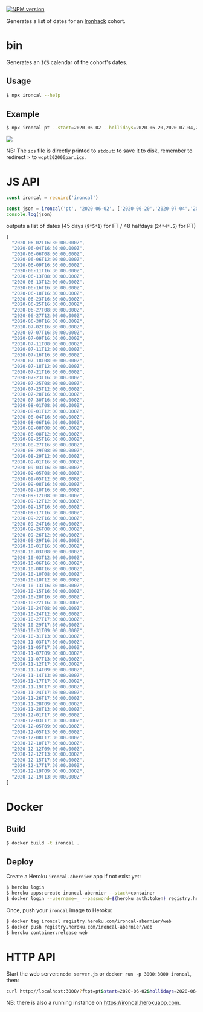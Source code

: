 [![NPM version](https://img.shields.io/npm/v/ironcal.svg?style=flat)](https://www.npmjs.com/package/ironcal)

Generates a list of dates for an [Ironhack](https://www.ironhack.com) cohort.

# bin

Generates an `ICS` calendar of the cohort's dates.

## Usage

```sh
$ npx ironcal --help
```

## Example

```sh
$ npx ironcal pt --start=2020-06-02 --hollidays=2020-06-20,2020-07-04,2020-07-14,2020-08-11,2020-08-13,2020-08-15,2020-08-18,2020-08-20,2020-08-22,2020-09-19,2020-10-17,2020-11-10,2020-11-21 >wdpt202006par.ics
```

![](https://assets.codepen.io/67030/Screenshot+2020-08-03+at+00.50.17.png)

NB: The `ics` file is directly printed to `stdout`: to save it to disk, remember to redirect > to `wdpt202006par.ics`.

# JS API

```js
const ironcal = require('ironcal')

const json = ironcal('pt', '2020-06-02', ['2020-06-20','2020-07-04','2020-07-14','2020-08-11','2020-08-13','2020-08-15','2020-08-18','2020-08-20','2020-08-22','2020-09-19','2020-10-17','2020-11-10','2020-11-21'])
console.log(json)
```

outputs a list of dates (45 days (`9*5*1`) for FT / 48 halfdays (`24*4*.5`) for PT)

```js
[
  "2020-06-02T16:30:00.000Z",
  "2020-06-04T16:30:00.000Z",
  "2020-06-06T08:00:00.000Z",
  "2020-06-06T12:00:00.000Z",
  "2020-06-09T16:30:00.000Z",
  "2020-06-11T16:30:00.000Z",
  "2020-06-13T08:00:00.000Z",
  "2020-06-13T12:00:00.000Z",
  "2020-06-16T16:30:00.000Z",
  "2020-06-18T16:30:00.000Z",
  "2020-06-23T16:30:00.000Z",
  "2020-06-25T16:30:00.000Z",
  "2020-06-27T08:00:00.000Z",
  "2020-06-27T12:00:00.000Z",
  "2020-06-30T16:30:00.000Z",
  "2020-07-02T16:30:00.000Z",
  "2020-07-07T16:30:00.000Z",
  "2020-07-09T16:30:00.000Z",
  "2020-07-11T08:00:00.000Z",
  "2020-07-11T12:00:00.000Z",
  "2020-07-16T16:30:00.000Z",
  "2020-07-18T08:00:00.000Z",
  "2020-07-18T12:00:00.000Z",
  "2020-07-21T16:30:00.000Z",
  "2020-07-23T16:30:00.000Z",
  "2020-07-25T08:00:00.000Z",
  "2020-07-25T12:00:00.000Z",
  "2020-07-28T16:30:00.000Z",
  "2020-07-30T16:30:00.000Z",
  "2020-08-01T08:00:00.000Z",
  "2020-08-01T12:00:00.000Z",
  "2020-08-04T16:30:00.000Z",
  "2020-08-06T16:30:00.000Z",
  "2020-08-08T08:00:00.000Z",
  "2020-08-08T12:00:00.000Z",
  "2020-08-25T16:30:00.000Z",
  "2020-08-27T16:30:00.000Z",
  "2020-08-29T08:00:00.000Z",
  "2020-08-29T12:00:00.000Z",
  "2020-09-01T16:30:00.000Z",
  "2020-09-03T16:30:00.000Z",
  "2020-09-05T08:00:00.000Z",
  "2020-09-05T12:00:00.000Z",
  "2020-09-08T16:30:00.000Z",
  "2020-09-10T16:30:00.000Z",
  "2020-09-12T08:00:00.000Z",
  "2020-09-12T12:00:00.000Z",
  "2020-09-15T16:30:00.000Z",
  "2020-09-17T16:30:00.000Z",
  "2020-09-22T16:30:00.000Z",
  "2020-09-24T16:30:00.000Z",
  "2020-09-26T08:00:00.000Z",
  "2020-09-26T12:00:00.000Z",
  "2020-09-29T16:30:00.000Z",
  "2020-10-01T16:30:00.000Z",
  "2020-10-03T08:00:00.000Z",
  "2020-10-03T12:00:00.000Z",
  "2020-10-06T16:30:00.000Z",
  "2020-10-08T16:30:00.000Z",
  "2020-10-10T08:00:00.000Z",
  "2020-10-10T12:00:00.000Z",
  "2020-10-13T16:30:00.000Z",
  "2020-10-15T16:30:00.000Z",
  "2020-10-20T16:30:00.000Z",
  "2020-10-22T16:30:00.000Z",
  "2020-10-24T08:00:00.000Z",
  "2020-10-24T12:00:00.000Z",
  "2020-10-27T17:30:00.000Z",
  "2020-10-29T17:30:00.000Z",
  "2020-10-31T09:00:00.000Z",
  "2020-10-31T13:00:00.000Z",
  "2020-11-03T17:30:00.000Z",
  "2020-11-05T17:30:00.000Z",
  "2020-11-07T09:00:00.000Z",
  "2020-11-07T13:00:00.000Z",
  "2020-11-12T17:30:00.000Z",
  "2020-11-14T09:00:00.000Z",
  "2020-11-14T13:00:00.000Z",
  "2020-11-17T17:30:00.000Z",
  "2020-11-19T17:30:00.000Z",
  "2020-11-24T17:30:00.000Z",
  "2020-11-26T17:30:00.000Z",
  "2020-11-28T09:00:00.000Z",
  "2020-11-28T13:00:00.000Z",
  "2020-12-01T17:30:00.000Z",
  "2020-12-03T17:30:00.000Z",
  "2020-12-05T09:00:00.000Z",
  "2020-12-05T13:00:00.000Z",
  "2020-12-08T17:30:00.000Z",
  "2020-12-10T17:30:00.000Z",
  "2020-12-12T09:00:00.000Z",
  "2020-12-12T13:00:00.000Z",
  "2020-12-15T17:30:00.000Z",
  "2020-12-17T17:30:00.000Z",
  "2020-12-19T09:00:00.000Z",
  "2020-12-19T13:00:00.000Z"
]
```

# Docker

## Build

```sh
$ docker build -t ironcal .
```

## Deploy

Create a Heroku `ironcal-abernier` app if not exist yet:

```sh
$ heroku login
$ heroku apps:create ironcal-abernier --stack=container
$ docker login --username=_ --password=$(heroku auth:token) registry.heroku.com
```

Once, push your `ironcal` image to Heroku:

```sh
$ docker tag ironcal registry.heroku.com/ironcal-abernier/web
$ docker push registry.heroku.com/ironcal-abernier/web
$ heroku container:release web
```

# HTTP API

Start the web server: `node server.js` or `docker run -p 3000:3000 ironcal`, then:

```sh
curl http://localhost:3000/?ftpt=pt&start=2020-06-02&hollidays=2020-06-20,2020-07-04,2020-07-14,2020-08-11,2020-08-13,2020-08-15,2020-08-18,2020-08-20,2020-08-22,2020-09-19,2020-10-17,2020-11-10,2020-11-21
```

NB: there is also a running instance on https://ironcal.herokuapp.com.